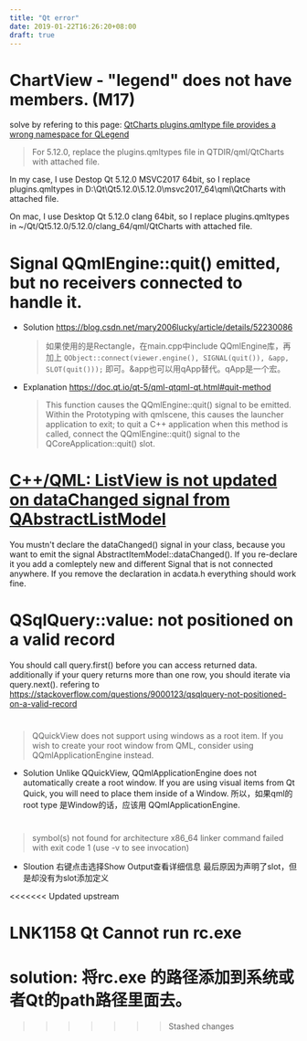 ```yaml
---
title: "Qt error"
date: 2019-01-22T16:26:20+08:00
draft: true
---
```


# ChartView - "legend" does not have members. (M17)
solve by refering to this page: [QtCharts plugins.qmltype file provides a wrong namespace for QLegend](https://bugreports.qt.io/browse/QTBUG-51704)

>For 5.12.0, replace the plugins.qmltypes file in QTDIR/qml/QtCharts with attached file.

In my case, I use Destop Qt 5.12.0 MSVC2017 64bit, so I replace plugins.qmltypes in D:\Qt\Qt5.12.0\5.12.0\msvc2017_64\qml\QtCharts with attached file.

On mac, I use Desktop Qt 5.12.0 clang 64bit, so I replace plugins.qmltypes in ~/Qt/Qt5.12.0/5.12.0/clang_64/qml/QtCharts with attached file.

# Signal QQmlEngine::quit() emitted, but no receivers connected to handle it.
- Solution <https://blog.csdn.net/mary2006lucky/article/details/52230086>
    >如果使用的是Rectangle，在main.cpp中include QQmlEngine库，再加上
    `QObject::connect(viewer.engine(), SIGNAL(quit()), &app, SLOT(quit()));`
    即可。&app也可以用qApp替代。qApp是一个宏。
- Explanation <https://doc.qt.io/qt-5/qml-qtqml-qt.html#quit-method>
    >This function causes the QQmlEngine::quit() signal to be emitted. Within the Prototyping with qmlscene, this causes the launcher application to exit; to quit a C++ application when this method is called, connect the QQmlEngine::quit() signal to the QCoreApplication::quit() slot.

# [C++/QML: ListView is not updated on dataChanged signal from QAbstractListModel](https://stackoverflow.com/questions/38630750/c-qml-listview-is-not-updated-on-datachanged-signal-from-qabstractlistmodel)
You mustn't declare the dataChanged() signal in your class, because you want to emit the signal AbstractItemModel::dataChanged(). If you re-declare it you add a comleptely new and different Signal that is not connected anywhere. If you remove the declaration in acdata.h everything should work fine.
# QSqlQuery::value: not positioned on a valid record
You should call query.first() before you can access returned data. additionally if your query returns more than one row, you should iterate via query.next().
refering to <https://stackoverflow.com/questions/9000123/qsqlquery-not-positioned-on-a-valid-record>

# 
>QQuickView does not support using windows as a root item. 
>If you wish to create your root window from QML, consider using QQmlApplicationEngine instead. 
- Solution 
  Unlike QQuickView, QQmlApplicationEngine does not automatically create a root window. If you are using visual items from Qt Quick, you will need to place them inside of a Window.
  所以，如果qml的root type 是Window的话，应该用 QQmlApplicationEngine.


# 
> symbol(s) not found for architecture x86_64
> linker command failed with exit code 1 (use -v to see invocation)

- Sloution
    右键点击选择Show Output查看详细信息
    最后原因为声明了slot，但是却没有为slot添加定义

<<<<<<< Updated upstream
# LNK1158 Qt Cannot run rc.exe

solution: 将rc.exe 的路径添加到系统或者Qt的path路径里面去。
=======
>>>>>>> Stashed changes
